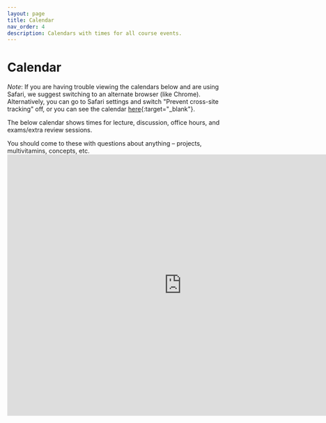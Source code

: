 ```yaml
---
layout: page
title: Calendar
nav_order: 4
description: Calendars with times for all course events.
---
```


# Calendar

_Note_: If you are having trouble viewing the calendars below and are using Safari, we suggest switching to an alternate browser (like Chrome). Alternatively, you can go to Safari settings and switch "Prevent cross-site tracking" off, or you can see the calendar [here](https://calendar.google.com/calendar/embed?src=data101%40berkeley.edu&ctz=America%2FLos_Angeles){:target="\_blank"}.


The below calendar shows times for lecture, discussion, office hours, and exams/extra review sessions.
<!--In-person office hours are in <span style="color:blue">**blue**</span>, click on each event to see which GSI and/or reader is running each office hour time. --> You should come to these with questions about anything – projects, multivitamins, concepts, etc. 


<iframe src="https://calendar.google.com/calendar/embed?src=data101%40berkeley.edu&ctz=America%2FLos_Angeles" style="border: 0" width="800" height="600" frameborder="0" scrolling="no"></iframe>
